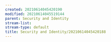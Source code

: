 ```yaml
---
created: 20210614045420190
modified: 20210614045519144
parent: Security and Identity
stream-list: 
stream-type: default
title: Security and Identity/20210614045420188
---
```


